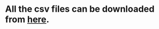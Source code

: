 # All the csv files can be downloaded from [here](https://drive.google.com/drive/folders/1W953Gifdkex09U5rDb_sHF2udLo9vEci?usp=sharing).
